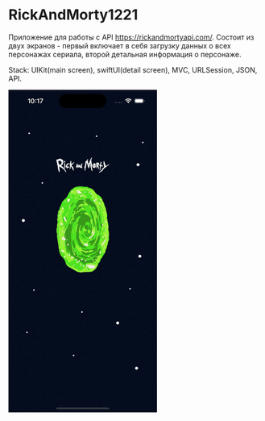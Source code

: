 # RickAndMorty1221
Приложение для работы c API https://rickandmortyapi.com/. 
Состоит из двух экранов - первый включает в себя загрузку данных о всех персонажах сериала, второй детальная информация о персонаже.

Stack: UIKit(main screen), swiftUI(detail screen), MVC, URLSession, JSON, API.

![Image alt](https://github.com/efimovmay/RickAndMorty1221/blob/main/rec.gif)
